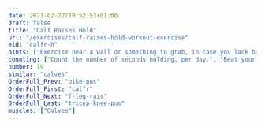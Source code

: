 ```yaml
---
date: 2021-02-22T10:52:53+01:00
draft: false
title: "Calf Raises Hold"
url: "/exercises/calf-raises-hold-workout-exercise"
eid: "calfr-h"
hints: ["Exercise near a wall or something to grab, in case you lack balance."]
counting: ["Count the number of seconds holding, per day.", "Beat your own record, holding a few seconds linger than the previous record."]
number: 19
similar: "calves"
OrderFull_Prev: "pike-pus"
OrderFull_First: "calfr"
OrderFull_Next: "f-leg-rais"
OrderFull_Last: "tricep-knee-pus"
muscles: ["Calves"]
---
```

